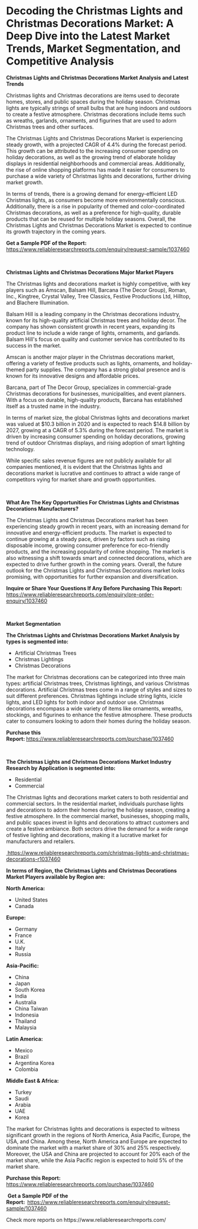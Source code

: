 <p><h1>Decoding the Christmas Lights and Christmas Decorations Market: A Deep Dive into the Latest Market Trends, Market Segmentation, and Competitive Analysis</h1></p><p><strong>Christmas Lights and Christmas Decorations Market Analysis and Latest Trends</strong></p>
<p><p>Christmas lights and Christmas decorations are items used to decorate homes, stores, and public spaces during the holiday season. Christmas lights are typically strings of small bulbs that are hung indoors and outdoors to create a festive atmosphere. Christmas decorations include items such as wreaths, garlands, ornaments, and figurines that are used to adorn Christmas trees and other surfaces.</p><p>The Christmas Lights and Christmas Decorations Market is experiencing steady growth, with a projected CAGR of 4.4% during the forecast period. This growth can be attributed to the increasing consumer spending on holiday decorations, as well as the growing trend of elaborate holiday displays in residential neighborhoods and commercial areas. Additionally, the rise of online shopping platforms has made it easier for consumers to purchase a wide variety of Christmas lights and decorations, further driving market growth.</p><p>In terms of trends, there is a growing demand for energy-efficient LED Christmas lights, as consumers become more environmentally conscious. Additionally, there is a rise in popularity of themed and color-coordinated Christmas decorations, as well as a preference for high-quality, durable products that can be reused for multiple holiday seasons. Overall, the Christmas Lights and Christmas Decorations Market is expected to continue its growth trajectory in the coming years.</p></p>
<p><strong>Get a Sample PDF of the Report:&nbsp;</strong> <a href="https://www.reliableresearchreports.com/enquiry/request-sample/1037460">https://www.reliableresearchreports.com/enquiry/request-sample/1037460</a></p>
<p>&nbsp;</p>
<p><strong>Christmas Lights and Christmas Decorations Major Market Players</strong></p>
<p><p>The Christmas lights and decorations market is highly competitive, with key players such as Amscan, Balsam Hill, Barcana (The Decor Group), Roman, Inc., Kingtree, Crystal Valley, Tree Classics, Festive Productions Ltd, Hilltop, and Blachere Illumination.</p><p>Balsam Hill is a leading company in the Christmas decorations industry, known for its high-quality artificial Christmas trees and holiday decor. The company has shown consistent growth in recent years, expanding its product line to include a wide range of lights, ornaments, and garlands. Balsam Hill's focus on quality and customer service has contributed to its success in the market.</p><p>Amscan is another major player in the Christmas decorations market, offering a variety of festive products such as lights, ornaments, and holiday-themed party supplies. The company has a strong global presence and is known for its innovative designs and affordable prices.</p><p>Barcana, part of The Decor Group, specializes in commercial-grade Christmas decorations for businesses, municipalities, and event planners. With a focus on durable, high-quality products, Barcana has established itself as a trusted name in the industry.</p><p>In terms of market size, the global Christmas lights and decorations market was valued at $10.3 billion in 2020 and is expected to reach $14.8 billion by 2027, growing at a CAGR of 5.3% during the forecast period. The market is driven by increasing consumer spending on holiday decorations, growing trend of outdoor Christmas displays, and rising adoption of smart lighting technology.</p><p>While specific sales revenue figures are not publicly available for all companies mentioned, it is evident that the Christmas lights and decorations market is lucrative and continues to attract a wide range of competitors vying for market share and growth opportunities.</p></p>
<p>&nbsp;</p>
<p><strong>What Are The Key Opportunities For Christmas Lights and Christmas Decorations Manufacturers?</strong></p>
<p><p>The Christmas Lights and Christmas Decorations market has been experiencing steady growth in recent years, with an increasing demand for innovative and energy-efficient products. The market is expected to continue growing at a steady pace, driven by factors such as rising disposable income, growing consumer preference for eco-friendly products, and the increasing popularity of online shopping. The market is also witnessing a shift towards smart and connected decorations, which are expected to drive further growth in the coming years. Overall, the future outlook for the Christmas Lights and Christmas Decorations market looks promising, with opportunities for further expansion and diversification.</p></p>
<p><strong>Inquire or Share Your Questions If Any Before Purchasing This Report:</strong> <a href="https://www.reliableresearchreports.com/enquiry/pre-order-enquiry/1037460">https://www.reliableresearchreports.com/enquiry/pre-order-enquiry/1037460</a></p>
<p>&nbsp;</p>
<p><strong>Market Segmentation</strong></p>
<p><strong>The Christmas Lights and Christmas Decorations Market Analysis by types is segmented into:</strong></p>
<p><ul><li>Artificial Christmas Trees</li><li>Christmas Lightings</li><li>Christmas Decorations</li></ul></p>
<p><p>The market for Christmas decorations can be categorized into three main types: artificial Christmas trees, Christmas lightings, and various Christmas decorations. Artificial Christmas trees come in a range of styles and sizes to suit different preferences. Christmas lightings include string lights, icicle lights, and LED lights for both indoor and outdoor use. Christmas decorations encompass a wide variety of items like ornaments, wreaths, stockings, and figurines to enhance the festive atmosphere. These products cater to consumers looking to adorn their homes during the holiday season.</p></p>
<p><strong>Purchase this Report:&nbsp;</strong><a href="https://www.reliableresearchreports.com/purchase/1037460">https://www.reliableresearchreports.com/purchase/1037460</a></p>
<p>&nbsp;</p>
<p><strong>The Christmas Lights and Christmas Decorations Market Industry Research by Application is segmented into:</strong></p>
<p><ul><li>Residential</li><li>Commercial</li></ul></p>
<p><p>The Christmas lights and decorations market caters to both residential and commercial sectors. In the residential market, individuals purchase lights and decorations to adorn their homes during the holiday season, creating a festive atmosphere. In the commercial market, businesses, shopping malls, and public spaces invest in lights and decorations to attract customers and create a festive ambiance. Both sectors drive the demand for a wide range of festive lighting and decorations, making it a lucrative market for manufacturers and retailers.</p></p>
<p><a href="https://www.reliableresearchreports.com/christmas-lights-and-christmas-decorations-r1037460">&nbsp;https://www.reliableresearchreports.com/christmas-lights-and-christmas-decorations-r1037460</a></p>
<p><strong>In terms of Region, the Christmas Lights and Christmas Decorations Market Players available by Region are:</strong></p>
<p>
    <p> <strong> North America: </strong>
        <ul>
            <li>United States</li>
            <li>Canada</li>
        </ul>
        </p> 
    <p> <strong> Europe: </strong>
        <ul>
            <li>Germany</li>
            <li>France</li>
            <li>U.K.</li>
            <li>Italy</li>
            <li>Russia</li>
        </ul>
        </p> 
    <p> <strong> Asia-Pacific: </strong>
        <ul>
            <li>China</li>
            <li>Japan</li>
            <li>South Korea</li>
            <li>India</li>
            <li>Australia</li>
            <li>China Taiwan</li>
            <li>Indonesia</li>
            <li>Thailand</li>
            <li>Malaysia</li>
        </ul>
        </p> 
    <p> <strong> Latin America: </strong>
        <ul>
            <li>Mexico</li>
            <li>Brazil</li>
            <li>Argentina Korea</li>
            <li>Colombia</li>
        </ul>
        </p> 
    <p> <strong> Middle East & Africa: </strong>
        <ul>
            <li>Turkey</li>
            <li>Saudi</li>
            <li>Arabia</li>
            <li>UAE</li>
            <li>Korea</li>
        </ul>
    </p>
    </p>
<p><p>The market for Christmas lights and decorations is expected to witness significant growth in the regions of North America, Asia Pacific, Europe, the USA, and China. Among these, North America and Europe are expected to dominate the market with a market share of 30% and 25% respectively. Moreover, the USA and China are projected to account for 20% each of the market share, while the Asia Pacific region is expected to hold 5% of the market share.</p></p>
<p><strong>Purchase this Report: </strong><a href="https://www.reliableresearchreports.com/purchase/1037460">https://www.reliableresearchreports.com/purchase/1037460</a></p>
<p>&nbsp;<strong>Get a Sample PDF of the Report:&nbsp;&nbsp;</strong><a href="https://www.reliableresearchreports.com/enquiry/request-sample/1037460">https://www.reliableresearchreports.com/enquiry/request-sample/1037460</a></p>
<p><strong></strong></p>
<p>Check more reports on https://www.reliableresearchreports.com/</p>